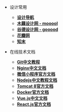 - 设计常用
  - [**设计导航**](http://hao.shejidaren.com/)
  - [**木藕设计网 - mooool**](https://mooool.com/)
  - [**谷德设计网 - gooood**](https://www.gooood.cn/)
  - [**花瓣网**](https://huaban.com/)
  - [**知末**](https://www.znzmo.com/)


- 在线技术文档
  - [**Git中文教程**](https://git-scm.com/book/zh/v2)
  - [**Nginx中文文档**](https://www.nginx.cn/doc/index.html)
  - [**微信小程序官方文档**](https://developers.weixin.qq.com/miniprogram/dev/framework/)
  - [**Nodejs中文教程文档**](http://nodejs.cn/learn)
  - [**Tomcat 8官方文档**](http://tomcat.apache.org/tomcat-8.0-doc/index.html)
  - [**Docker官方文档**](https://docs.docker.com/get-started/)
  - [**Vue.js中文文档**](https://cn.vuejs.org/v2/guide/)
  - [**React.js官方文档**](https://reactjs.org/docs/getting-started.html)